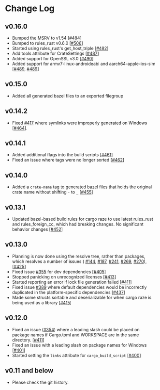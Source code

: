 # Change Log

## v0.16.0
* Bumped the MSRV to v1.54 [[#484](
  https://github.com/google/cargo-raze/pull/484)]
* Bumped to rules_rust v0.6.0 [[#506](
  https://github.com/google/cargo-raze/pull/506)]
* Started using rules_rust's get_host_triple [[#482](
  https://github.com/google/cargo-raze/pull/482)]
* Add tools attribute for CrateSettings [[#487](
  https://github.com/google/cargo-raze/pull/487)]
* Added support for OpenSSL v3.0 [[#490](
  https://github.com/google/cargo-raze/pull/490)]
* Added support for armv7-linux-androideabi and aarch64-apple-ios-sim [[#489](
  https://github.com/google/cargo-raze/pull/489), [#489](
  https://github.com/google/cargo-raze/pull/489)]

## v0.15.0
* Added all generated bazel files to an exported filegroup

## v0.14.2
* Fixed [#417](https://github.com/google/cargo-raze/issues/417) where symlinks
  were improperly generated on Windows [[#464](
  https://github.com/google/cargo-raze/pull/464)].

## v0.14.1
* Added additional flags into the build scripts [[#461](
  https://github.com/google/cargo-raze/pull/461)]
* Fixed an issue where tags were no longer sorted [[#462](
  https://github.com/google/cargo-raze/pull/462)]

## v0.14.0
* Added a `crate-name` tag to generated bazel files that holds the original
  crate name without shifting `-` to `_` [[#455](
  https://github.com/google/cargo-raze/pull/455)]

## v0.13.1
* Updated bazel-based build rules for cargo raze to use latest rules_rust and
  rules_foreign_cc, which had breaking changes.  No significant behavior changes
  [[#452](https://github.com/google/cargo-raze/pull/452)]

## v0.13.0
* Planning is now done using the resolve tree, rather than packages, which
  resolves a number of issues (
  [#144](https://github.com/google/cargo-raze/issues/144),
  [#187](https://github.com/google/cargo-raze/issues/187),
  [#241](https://github.com/google/cargo-raze/issues/241),
  [#269](https://github.com/google/cargo-raze/issues/269),
  [#270](https://github.com/google/cargo-raze/issues/270)),
  [[#425](https://github.com/google/cargo-raze/pull/425)]
* Fixed issue [#355](https://github.com/google/cargo-raze/issues/355) for dev
  dependencies [[#405](https://github.com/google/cargo-raze/pull/405)]
* Stopped panicking on unrecognized licenses
  [[#413](https://github.com/google/cargo-raze/pull/413)]
* Started reporting an error if lock file generation failed
  [[#411](https://github.com/google/cargo-raze/pull/411)]
* Fixed issue [#389](https://github.com/google/cargo-raze/issues/389) where
  default dependencies would be incorrectly duplicated in the platform-specific
  dependencies [[#437](https://github.com/google/cargo-raze/pull/437)]
* Made some structs sortable and deserializable for when cargo raze is being
  used as a library [[#415](https://github.com/google/cargo-raze/pull/415)]

## v0.12.0
* Fixed an issue ([#354](https://github.com/google/cargo-raze/issues/354)) where
  a leading slash could be placed on package names if Cargo.toml and WORKSPACE
  are in the same directory.
  [[#411](https://github.com/google/cargo-raze/pull/411)]
* Fixed an issue with a leading slash on package names for Windows
  [[#401](https://github.com/google/cargo-raze/pull/401)]
* Started setting the `links` attribute for `cargo_build_script`
  [[#400](https://github.com/google/cargo-raze/pull/400)]

## v0.11 and below
* Please check the git history.
